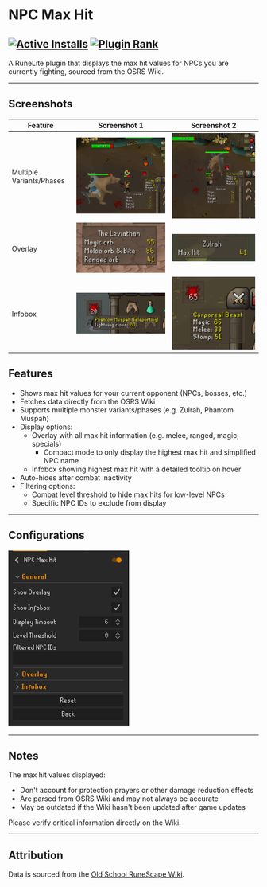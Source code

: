 # NPC Max Hit

[![Active Installs](http://img.shields.io/endpoint?url=https://api.runelite.net/pluginhub/shields/installs/plugin/npc-max-hit)](https://runelite.net/plugin-hub/show/npc-max-hit)
[![Plugin Rank](http://img.shields.io/endpoint?url=https://api.runelite.net/pluginhub/shields/rank/plugin/npc-max-hit)](https://runelite.net/plugin-hub/show/npc-max-hit)
---
A RuneLite plugin that displays the max hit values for NPCs you are currently fighting, sourced from the OSRS Wiki.

---

## Screenshots

| Feature                  | Screenshot 1                                            | Screenshot 2                                            |
|--------------------------|---------------------------------------------------------|---------------------------------------------------------|
| Multiple Variants/Phases | ![Multiple Forms Example 1](screenshots/scurrius_1.png) | ![Multiple Forms Example 2](screenshots/scurrius_2.png) |
| Overlay                  | ![Overlay Example 1](screenshots/overlay_1.png)         | ![Overlay Example 2](screenshots/overlay_2.png)         |
| Infobox                  | ![Infobox Example 1](screenshots/infobox_1.png)         | ![Infobox Example 2](screenshots/infobox_2.png)         |

## Features

- Shows max hit values for your current opponent (NPCs, bosses, etc.)
- Fetches data directly from the OSRS Wiki
- Supports multiple monster variants/phases (e.g. Zulrah, Phantom Muspah)
- Display options:
    - Overlay with all max hit information (e.g. melee, ranged, magic, specials)
        - Compact mode to only display the highest max hit and simplified NPC name
    - Infobox showing highest max hit with a detailed tooltip on hover
- Auto-hides after combat inactivity
- Filtering options:
    - Combat level threshold to hide max hits for low-level NPCs
    - Specific NPC IDs to exclude from display

---

## Configurations

![Configurations](screenshots/configs.png)

---

## Notes

The max hit values displayed:

- Don't account for protection prayers or other damage reduction effects
- Are parsed from OSRS Wiki and may not always be accurate
- May be outdated if the Wiki hasn't been updated after game updates

Please verify critical information directly on the Wiki.

---

## Attribution

Data is sourced from the [Old School RuneScape Wiki](https://oldschool.runescape.wiki/).

